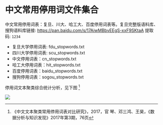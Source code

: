 # 中文常用停用词文件集合

中文常用停用词表：复旦、川大、哈工大、百度停用词表等。复旦完整版语料库、搜狗语料库链接: https://pan.baidu.com/s/17AiwMBbvEEgS-xxF9SKtaA 提取码: `1234`

* 复旦大学停用词表: fdu_stopwords.txt  
* 四川大学停用词表: scu_stopwords.txt  
* 中文停用词表：cn_stopwords.txt    
* 哈工大停用词表：hit_stopwords.txt  
* 百度停用词表：baidu_stopwords.txt
* 搜狗停用词表：sogou_stopwords.txt

停用词文本聚类综合统计分析，见下图 [^文本聚类]

![ ](https://github.com/goto456/stopwords/assets/35732922/b0699b3f-1c62-4d66-87b2-41cfc3057bf0)


[^文本聚类]:
       《中文文本聚类常用停用词表对比研究》，2017，官 琴、邓三鸿、王昊，《数据分析与知识发现》2017年第3期，76页
